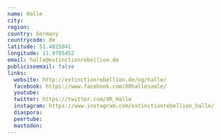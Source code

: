 ```yaml
---
name: Halle
city:
region:
country: Germany
countrycode: de
latitude: 51.4825041
longitude: 11.9705452
email: halle@extinctionrebellion.de
publiciseemail: false
links:
  website: http://extinctionrebellion.de/og/halle/
  facebook: https://www.facebook.com/XRhallesaale/
  youtube:
  twitter: https://twitter.com/XR_Halle
  instagram: https://www.instagram.com/extinctionrebellion_halle/
  diaspora:
  peertube:
  mastodon:
---
```

